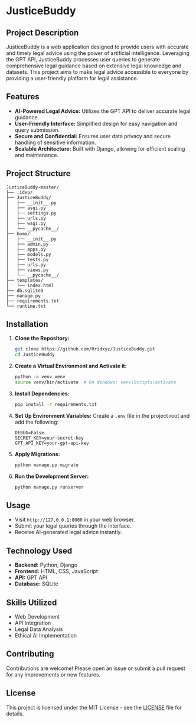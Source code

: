 # JusticeBuddy

## Project Description

JusticeBuddy is a web application designed to provide users with accurate and timely legal advice using the power of artificial intelligence. Leveraging the GPT API, JusticeBuddy processes user queries to generate comprehensive legal guidance based on extensive legal knowledge and datasets. This project aims to make legal advice accessible to everyone by providing a user-friendly platform for legal assistance.

## Features

- **AI-Powered Legal Advice:** Utilizes the GPT API to deliver accurate legal guidance.
- **User-Friendly Interface:** Simplified design for easy navigation and query submission.
- **Secure and Confidential:** Ensures user data privacy and secure handling of sensitive information.
- **Scalable Architecture:** Built with Django, allowing for efficient scaling and maintenance.

## Project Structure

```plaintext
JusticeBuddy-master/
├── .idea/
├── JusticeBuddy/
│   ├── __init__.py
│   ├── asgi.py
│   ├── settings.py
│   ├── urls.py
│   ├── wsgi.py
│   └── __pycache__/
├── home/
│   ├── __init__.py
│   ├── admin.py
│   ├── apps.py
│   ├── models.py
│   ├── tests.py
│   ├── urls.py
│   ├── views.py
│   └── __pycache__/
├── templates/
│   └── index.html
├── db.sqlite3
├── manage.py
├── requirements.txt
└── runtime.txt
```

## Installation

1. **Clone the Repository:**
   ```sh
   git clone https://github.com/Hridxyz/JusticeBuddy.git
   cd JusticeBuddy
   ```

2. **Create a Virtual Environment and Activate it:**
   ```sh
   python -m venv venv
   source venv/bin/activate  # On Windows: venv\Scripts\activate
   ```

3. **Install Dependencies:**
   ```sh
   pip install -r requirements.txt
   ```

4. **Set Up Environment Variables:**
   Create a `.env` file in the project root and add the following:
   ```env
   DEBUG=False
   SECRET_KEY=your-secret-key
   GPT_API_KEY=your-gpt-api-key
   ```

5. **Apply Migrations:**
   ```sh
   python manage.py migrate
   ```

6. **Run the Development Server:**
   ```sh
   python manage.py runserver
   ```

## Usage

- Visit `http://127.0.0.1:8000` in your web browser.
- Submit your legal queries through the interface.
- Receive AI-generated legal advice instantly.

## Technology Used

- **Backend:** Python, Django
- **Frontend:** HTML, CSS, JavaScript
- **API:** GPT API
- **Database:** SQLite

## Skills Utilized

- Web Development
- API Integration
- Legal Data Analysis
- Ethical AI Implementation

## Contributing

Contributions are welcome! Please open an issue or submit a pull request for any improvements or new features.

## License

This project is licensed under the MIT License - see the [LICENSE](LICENSE) file for details.
